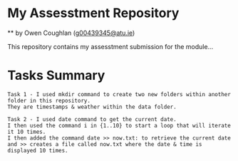 # My Assesstment Repository

** by Owen Coughlan (g00439345@atu.ie)

This repository contains my assesstment submission for the module...

# Tasks Summary

    Task 1 - I used mkdir command to create two new folders within another folder in this repository. 
    They are timestamps & weather within the data folder.
    
    Task 2 - I used date command to get the current date. 
    I then used the command i in {1..10} to start a loop that will iterate it 10 times. 
    I then added the command date >> now.txt: to retrieve the current date and >> creates a file called now.txt where the date & time is displayed 10 times.